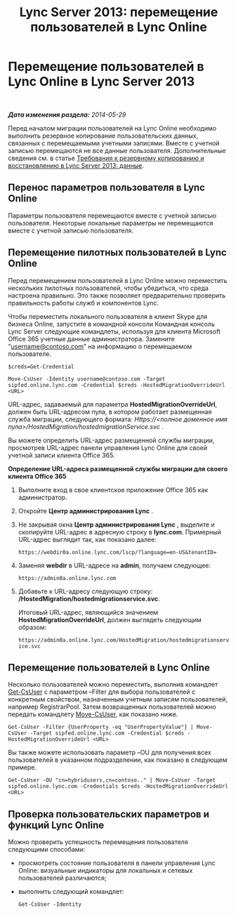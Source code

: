 ﻿---
title: 'Lync Server 2013: перемещение пользователей в Lync Online'
TOCTitle: Перемещение пользователей в Lync Online
ms:assetid: 6a523c86-2eac-4fa4-973a-4406872c9a7d
ms:mtpsurl: https://technet.microsoft.com/ru-ru/library/JJ204969(v=OCS.15)
ms:contentKeyID: 49310086
ms.date: 06/01/2017
mtps_version: v=OCS.15
ms.translationtype: HT
---

# Перемещение пользователей в Lync Online в Lync Server 2013

 

_**Дата изменения раздела:** 2014-05-29_

Перед началом миграции пользователей на Lync Online необходимо выполнить резервное копирование пользовательских данных, связанных с перемещаемыми учетными записями. Вместе с учетной записью перемещаются не все данные пользователя. Дополнительные сведения см. в статье [Требования к резервному копированию и восстановлению в Lync Server 2013: данные](lync-server-2013-backup-and-restoration-requirements-data.md).

## Перенос параметров пользователя в Lync Online

Параметры пользователя перемещаются вместе с учетной записью пользователя. Некоторые локальные параметры не перемещаются вместе с учетной записью пользователя.

## Перемещение пилотных пользователей в Lync Online

Перед перемещением пользователей в Lync Online можно переместить нескольких пилотных пользователей, чтобы убедиться, что среда настроена правильно. Это также позволяет предварительно проверить правильность работы служб и компонентов Lync.

Чтобы переместить локального пользователя в клиент Skype для бизнеса Online, запустите в командной консоли Командная консоль Lync Server следующие командлеты, используя для клиента Microsoft Office 365 учетные данные администратора. Замените "username@contoso.com" на информацию о перемещаемом пользователе.

    $creds=Get-Credential

    Move-CsUser -Identity username@contoso.com -Target sipfed.online.lync.com -Credential $creds -HostedMigrationOverrideUrl <URL>

URL-адрес, задаваемый для параметра **HostedMigrationOverrideUrl**, должен быть URL-адресом пула, в котором работает размещенная служба миграции, следующего формата: *Https://\<полное доменное имя пула\>/HostedMigration/hostedmigrationService.svc* .

Вы можете определить URL-адрес размещенной службы миграции, просмотрев URL-адрес панели управления Lync Online для своей учетной записи клиента Office 365.

**Определение URL-адреса размещенной службы миграции для своего клиента Office 365**

1.  Выполните вход в свое клиентское приложение Office 365 как администратор.

2.  Откройте **Центр администрирования Lync** .

3.  Не закрывая окна **Центр администрирования Lync** , выделите и скопируйте URL-адрес в адресную строку в **lync.com**. Примерный URL-адрес выглядит так, как показано далее:
    
    `https://webdir0a.online.lync.com/lscp/?language=en-US&tenantID=`

4.  Заменяя **webdir** в URL-адресе на **admin**, получаем следующее:
    
    `https://admin0a.online.lync.com`

5.  Добавьте к URL-адресу следующую строку: **/HostedMigration/hostedmigrationservice.svc**.
    
    Итоговый URL-адрес, являющийся значением **HostedMigrationOverrideUrl**, должен выглядеть следующим образом:
    
    `https://admin0a.online.lync.com/HostedMigration/hostedmigrationservice.svc`

## Перемещение пользователей в Lync Online

Несколько пользователей можно переместить, выполнив командлет [Get-CsUser](https://docs.microsoft.com/en-us/powershell/module/skype/Get-CsUser) с параметром –Filter для выбора пользователей с конкретным свойством, назначенным учетным записям пользователей, например RegistrarPool. Затем возвращенных пользователей можно передать командлету [Move-CsUser](move-csuser.md), как показано ниже.

    Get-CsUser -Filter {UserProperty -eq "UserPropertyValue"} | Move-CsUser -Target sipfed.online.lync.com -Credential $creds -HostedMigrationOverrideUrl <URL>

Вы также можете использовать параметр –OU для получения всех пользователей в указанном подразделении, как показано в следующем примере.

    Get-CsUser -OU "cn=hybridusers,cn=contoso.." | Move-CsUser -Target sipfed.online.lync.com -Credentials $creds -HostedMigrationOverrideUrl <URL>

## Проверка пользовательских параметров и функций Lync Online

Можно проверить успешность перемещения пользователя следующими способами:

  - просмотреть состояние пользователя в панели управления Lync Online: визуальные индикаторы для локальных и сетевых пользователей различаются;

  - выполнить следующий командлет:
    
        Get-CsUser -Identity

